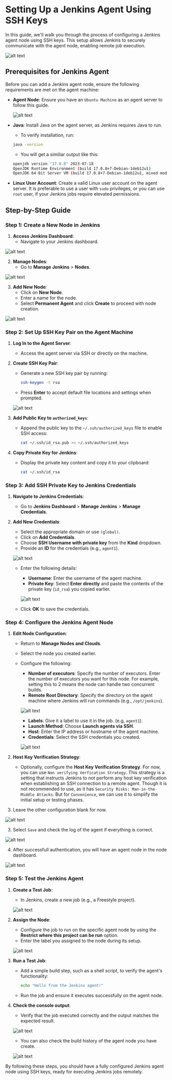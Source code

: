 # Setting Up a Jenkins Agent Using SSH Keys

In this guide, we'll walk you through the process of configuring a Jenkins agent node using SSH keys. This setup allows Jenkins to securely communicate with the agent node, enabling remote job execution.

![alt text](image-17.png)

## Prerequisites for Jenkins Agent

Before you can add a Jenkins agent node, ensure the following requirements are met on the agent machine:
- **Agent Node**: Ensure you have an `Ubuntu Machine` as an agent server to follow this guide.

    ![alt text](image.png)

- **Java**: Install Java on the agent server, as Jenkins requires Java to run.
    - To verify installation, run:
    ```sh
    java -version
    ```
    - You will get a similiar output like this:
    
    ```sh
    openjdk version "17.0.8" 2023-07-18
    OpenJDK Runtime Environment (build 17.0.8+7-Debian-1deb12u1)
    OpenJDK 64-Bit Server VM (build 17.0.8+7-Debian-1deb12u1, mixed mode, sharing)
    ```
- **Linux User Account**: Create a valid Linux user account on the agent server. It is preferable to use a user with `sudo` privileges, or you can use `root` user, if your Jenkins jobs require elevated permissions.

## Step-by-Step Guide

### Step 1: Create a New Node in Jenkins

1. **Access Jenkins Dashboard**:
   - Navigate to your Jenkins dashboard.

![alt text](image-1.png)

2. **Manage Nodes**:
   - Go to **Manage Jenkins** > **Nodes**.

![alt text](image-2.png)

3. **Add New Node**:
   - Click on **New Node**.
   - Enter a name for the node.
   - Select **Permanent Agent** and click **Create** to proceed with node creation.

![alt text](image-3.png)

### Step 2: Set Up SSH Key Pair on the Agent Machine

1. **Log In to the Agent Server**:
   - Access the agent server via SSH or directly on the machine.

2. **Create SSH Key Pair**:
   - Generate a new SSH key pair by running:
     ```sh
     ssh-keygen -t rsa
     ```
   - Press **Enter** to accept default file locations and settings when prompted.

   ![alt text](image-4.png)

3. **Add Public Key to `authorized_keys`**:
   - Append the public key to the `~/.ssh/authorized_keys` file to enable SSH access:
     ```sh
     cat ~/.ssh/id_rsa.pub >> ~/.ssh/authorized_keys
     ```

4. **Copy Private Key for Jenkins**:
   - Display the private key content and copy it to your clipboard:
     ```sh
     cat ~/.ssh/id_rsa
     ```

### Step 3: Add SSH Private Key to Jenkins Credentials

1. **Navigate to Jenkins Credentials**:
   - Go to **Jenkins Dashboard** > **Manage Jenkins** > **Manage Credentials**.

2. **Add New Credentials**:
   - Select the appropriate domain or use `(global)`.
   - Click on **Add Credentials**.
   - Choose **SSH Username with private key** from the **Kind** dropdown.
   - Provide an **ID** for the credentials (e.g., `agent1`).

   ![alt text](image-5.png)

   - Enter the following details:
     - **Username**: Enter the username of the agent machine.
     - **Private Key**: Select **Enter directly** and paste the contents of the private key (`id_rsa`) you copied earlier.

     ![alt text](image-6.png)

   - Click **OK** to save the credentials.

### Step 4: Configure the Jenkins Agent Node

1. **Edit Node Configuration**:
   - Return to **Manage Nodes and Clouds**.
   - Select the node you created earlier.
   - Configure the following:
     - **Number of executors**: Specify the number of executors. Enter the number of    executors you want for this node. For example, setting this to 2 means the node can handle two concurrent builds.
     - **Remote Root Directory**: Specify the directory on the agent machine where Jenkins will run commands (e.g., `/opt/jenkins`).

     ![alt text](image-7.png)

     - **Labels**: Give it a label to use it in the job. (e.g, `agent1`).
     - **Launch Method**: Choose **Launch agents via SSH**.
     - **Host**: Enter the IP address or hostname of the agent machine.
     - **Credentials**: Select the SSH credentials you created.

     ![alt text](image-16.png) 

2. **Host Key Verification Strategy**:
   - Optionally, configure the **Host Key Verification Strategy**. For now, you can use `Non verifying Verfication Strategy`. This strategy is a setting that instructs Jenkins to not perform any host key verification when establishing an SSH connection to a remote agent. Though it is not recommended to use, as it has `Security Risks: Man-in-the-Middle Attacks`. But for `Convenience`, we can use it to simplify the initial setup or testing phases.

3. Leave the other configuration blank for now.

![alt text](image-11.png)

3. Select `Save` and check the log of the agent if everything is correct.

![alt text](image-8.png)

4. After successfull authentication, you will have an agent node in the node dashboard.

![alt text](image-9.png)

### Step 5: Test the Jenkins Agent

1. **Create a Test Job**:
   - In Jenkins, create a new job (e.g., a Freestyle project).

   ![alt text](image-12.png)

2. **Assign the Node**:
   - Configure the job to run on the specific agent node by using the **Restrict where this project can be run** option.
   - Enter the label you assigned to the node during its setup.

   ![alt text](image-13.png)

3. **Run a Test Job**:
   - Add a simple build step, such as a shell script, to verify the agent's functionality:
     ```sh
     echo "Hello from the Jenkins agent!"
     ```
   - Run the job and ensure it executes successfully on the agent node.

4. **Check the console output**:

    - Verify that the job executed correctly and the output matches the expected result.

    ![alt text](image-14.png)

    - You can also check the build history of the agent node you have create.

    ![alt text](image-15.png)

By following these steps, you should have a fully configured Jenkins agent node using SSH keys, ready for executing Jenkins jobs remotely.